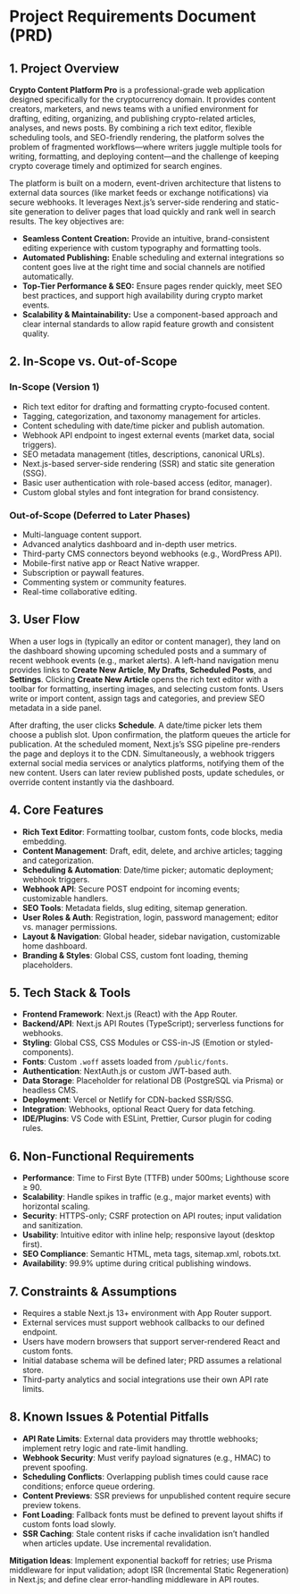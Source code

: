 # Project Requirements Document (PRD)

## 1. Project Overview

**Crypto Content Platform Pro** is a professional-grade web application designed specifically for the cryptocurrency domain. It provides content creators, marketers, and news teams with a unified environment for drafting, editing, organizing, and publishing crypto-related articles, analyses, and news posts. By combining a rich text editor, flexible scheduling tools, and SEO-friendly rendering, the platform solves the problem of fragmented workflows—where writers juggle multiple tools for writing, formatting, and deploying content—and the challenge of keeping crypto coverage timely and optimized for search engines.

The platform is built on a modern, event-driven architecture that listens to external data sources (like market feeds or exchange notifications) via secure webhooks. It leverages Next.js’s server-side rendering and static-site generation to deliver pages that load quickly and rank well in search results. The key objectives are:

*   **Seamless Content Creation:** Provide an intuitive, brand-consistent editing experience with custom typography and formatting tools.
*   **Automated Publishing:** Enable scheduling and external integrations so content goes live at the right time and social channels are notified automatically.
*   **Top-Tier Performance & SEO:** Ensure pages render quickly, meet SEO best practices, and support high availability during crypto market events.
*   **Scalability & Maintainability:** Use a component-based approach and clear internal standards to allow rapid feature growth and consistent quality.

## 2. In-Scope vs. Out-of-Scope

### In-Scope (Version 1)

*   Rich text editor for drafting and formatting crypto-focused content.
*   Tagging, categorization, and taxonomy management for articles.
*   Content scheduling with date/time picker and publish automation.
*   Webhook API endpoint to ingest external events (market data, social triggers).
*   SEO metadata management (titles, descriptions, canonical URLs).
*   Next.js-based server-side rendering (SSR) and static site generation (SSG).
*   Basic user authentication with role-based access (editor, manager).
*   Custom global styles and font integration for brand consistency.

### Out-of-Scope (Deferred to Later Phases)

*   Multi-language content support.
*   Advanced analytics dashboard and in-depth user metrics.
*   Third-party CMS connectors beyond webhooks (e.g., WordPress API).
*   Mobile-first native app or React Native wrapper.
*   Subscription or paywall features.
*   Commenting system or community features.
*   Real-time collaborative editing.

## 3. User Flow

When a user logs in (typically an editor or content manager), they land on the dashboard showing upcoming scheduled posts and a summary of recent webhook events (e.g., market alerts). A left-hand navigation menu provides links to **Create New Article**, **My Drafts**, **Scheduled Posts**, and **Settings**. Clicking **Create New Article** opens the rich text editor with a toolbar for formatting, inserting images, and selecting custom fonts. Users write or import content, assign tags and categories, and preview SEO metadata in a side panel.

After drafting, the user clicks **Schedule**. A date/time picker lets them choose a publish slot. Upon confirmation, the platform queues the article for publication. At the scheduled moment, Next.js’s SSG pipeline pre-renders the page and deploys it to the CDN. Simultaneously, a webhook triggers external social media services or analytics platforms, notifying them of the new content. Users can later review published posts, update schedules, or override content instantly via the dashboard.

## 4. Core Features

*   **Rich Text Editor**: Formatting toolbar, custom fonts, code blocks, media embedding.
*   **Content Management**: Draft, edit, delete, and archive articles; tagging and categorization.
*   **Scheduling & Automation**: Date/time picker; automatic deployment; webhook triggers.
*   **Webhook API**: Secure POST endpoint for incoming events; customizable handlers.
*   **SEO Tools**: Metadata fields, slug editing, sitemap generation.
*   **User Roles & Auth**: Registration, login, password management; editor vs. manager permissions.
*   **Layout & Navigation**: Global header, sidebar navigation, customizable home dashboard.
*   **Branding & Styles**: Global CSS, custom font loading, theming placeholders.

## 5. Tech Stack & Tools

*   **Frontend Framework**: Next.js (React) with the App Router.
*   **Backend/API**: Next.js API Routes (TypeScript); serverless functions for webhooks.
*   **Styling**: Global CSS, CSS Modules or CSS-in-JS (Emotion or styled-components).
*   **Fonts**: Custom `.woff` assets loaded from `/public/fonts`.
*   **Authentication**: NextAuth.js or custom JWT-based auth.
*   **Data Storage**: Placeholder for relational DB (PostgreSQL via Prisma) or headless CMS.
*   **Deployment**: Vercel or Netlify for CDN-backed SSR/SSG.
*   **Integration**: Webhooks, optional React Query for data fetching.
*   **IDE/Plugins**: VS Code with ESLint, Prettier, Cursor plugin for coding rules.

## 6. Non-Functional Requirements

*   **Performance**: Time to First Byte (TTFB) under 500ms; Lighthouse score ≥ 90.
*   **Scalability**: Handle spikes in traffic (e.g., major market events) with horizontal scaling.
*   **Security**: HTTPS-only; CSRF protection on API routes; input validation and sanitization.
*   **Usability**: Intuitive editor with inline help; responsive layout (desktop first).
*   **SEO Compliance**: Semantic HTML, meta tags, sitemap.xml, robots.txt.
*   **Availability**: 99.9% uptime during critical publishing windows.

## 7. Constraints & Assumptions

*   Requires a stable Next.js 13+ environment with App Router support.
*   External services must support webhook callbacks to our defined endpoint.
*   Users have modern browsers that support server-rendered React and custom fonts.
*   Initial database schema will be defined later; PRD assumes a relational store.
*   Third-party analytics and social integrations use their own API rate limits.

## 8. Known Issues & Potential Pitfalls

*   **API Rate Limits**: External data providers may throttle webhooks; implement retry logic and rate-limit handling.
*   **Webhook Security**: Must verify payload signatures (e.g., HMAC) to prevent spoofing.
*   **Scheduling Conflicts**: Overlapping publish times could cause race conditions; enforce queue ordering.
*   **Content Previews**: SSR previews for unpublished content require secure preview tokens.
*   **Font Loading**: Fallback fonts must be defined to prevent layout shifts if custom fonts load slowly.
*   **SSR Caching**: Stale content risks if cache invalidation isn’t handled when articles update. Use incremental revalidation.

**Mitigation Ideas**: Implement exponential backoff for retries; use Prisma middleware for input validation; adopt ISR (Incremental Static Regeneration) in Next.js; and define clear error-handling middleware in API routes.
